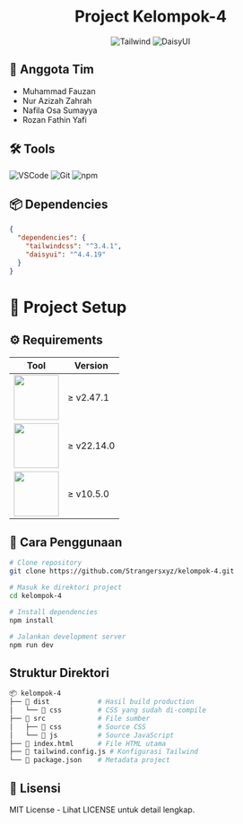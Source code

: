 <h1 align="center">Project Kelompok-4</h1>

<div align="center">
  <img src="https://img.shields.io/badge/Tailwind_CSS-38B2AC?style=for-the-badge&logo=tailwind-css&logoColor=white" alt="Tailwind">
  <img src="https://img.shields.io/badge/DaisyUI-5A0EF8?style=for-the-badge&logo=daisyui&logoColor=white" alt="DaisyUI">
</div>

## 👥 Anggota Tim
- Muhammad Fauzan
- Nur Azizah Zahrah
- Nafila Osa Sumayya
- Rozan Fathin Yafi

## 🛠️ Tools
<div>
  <img src="https://img.shields.io/badge/VSCode-007ACC?style=for-the-badge&logo=visual-studio-code&logoColor=white" alt="VSCode">
  <img src="https://img.shields.io/badge/Git-F05032?style=for-the-badge&logo=git&logoColor=white" alt="Git">
  <img src="https://img.shields.io/badge/npm-CB3837?style=for-the-badge&logo=npm&logoColor=white" alt="npm">
</div>

## 📦 Dependencies
```json
{
  "dependencies": {
    "tailwindcss": "^3.4.1",
    "daisyui": "^4.4.19"
  }
}
```

# 🚀 Project Setup

## ⚙️ Requirements

| Tool | Version |
|------|---------|
| <img src="https://img.shields.io/badge/Git-F05032?style=flat-square&logo=git&logoColor=white" width="80"> | ≥ v2.47.1 |
| <img src="https://img.shields.io/badge/Node.js-339933?style=flat-square&logo=node.js&logoColor=white" width="80"> | ≥ v22.14.0 |
| <img src="https://img.shields.io/badge/npm-CB3837?style=flat-square&logo=npm&logoColor=white" width="80"> | ≥ v10.5.0 |

## 🚀 Cara Penggunaan

```bash
# Clone repository
git clone https://github.com/Strangersxyz/kelompok-4.git

# Masuk ke direktori project
cd kelompok-4

# Install dependencies
npm install

# Jalankan development server
npm run dev
```

## Struktur Direktori

```bash
📦 kelompok-4
├── 📂 dist            # Hasil build production
│   └── 📂 css         # CSS yang sudah di-compile
├── 📂 src             # File sumber
│   ├── 📂 css         # Source CSS
│   └── 📂 js          # Source JavaScript
├── 📄 index.html      # File HTML utama
├── 📄 tailwind.config.js # Konfigurasi Tailwind
└── 📄 package.json    # Metadata project
```

## 📜 Lisensi

MIT License - Lihat LICENSE untuk detail lengkap.
